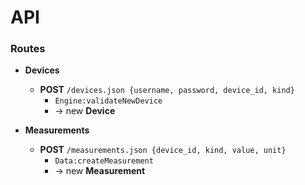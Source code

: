 # API

### Routes

* **Devices**

    * **POST** `/devices.json {username, password, device_id, kind}`
        * `Engine:validateNewDevice`
        * &rarr; new **Device**

* **Measurements**

    * **POST** `/measurements.json {device_id, kind, value, unit}`
        * `Data:createMeasurement`
        * &rarr; new **Measurement**
